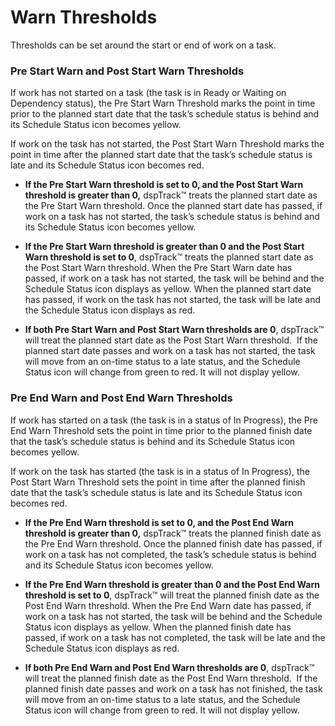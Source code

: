 # Warn Thresholds

Thresholds can be set around the start or end of work on a task.

### Pre Start Warn and Post Start Warn Thresholds

If work has not started on a task (the task is in Ready or Waiting on
Dependency status), the Pre Start Warn Threshold marks the point in time
prior to the planned start date that the task’s schedule status is
behind and its Schedule Status icon becomes yellow.

If work on the task has not started, the Post Start Warn Threshold marks
the point in time after the planned start date that the task’s schedule
status is late and its Schedule Status icon becomes red.

  - **If the Pre Start Warn threshold is set to 0, and the Post Start
    Warn threshold is greater than 0,** dspTrack™ treats the planned
    start date as the Pre Start Warn threshold. Once the planned start
    date has passed, if work on a task has not started, the task’s
    schedule status is behind and its Schedule Status icon becomes
    yellow.

  - **If the Pre Start Warn threshold is greater than 0 and the Post
    Start Warn threshold is set to 0**, dspTrack™ treats the planned
    start date as the Post Start Warn threshold. When the Pre Start Warn
    date has passed, if work on a task has not started, the task will be
    behind and the Schedule Status icon displays as yellow. When the
    planned start date has passed, if work on the task has not started,
    the task will be late and the Schedule Status icon displays as red.

  - **If both Pre Start Warn and Post Start Warn thresholds are 0**,
    dspTrack™ will treat the planned start date as the Post Start Warn
    threshold.  If the planned start date passes and work on a task has
    not started, the task will move from an on-time status to a late
    status, and the Schedule Status icon will change from green to red.
    It will not display yellow.

### Pre End Warn and Post End Warn Thresholds

If work has started on a task (the task is in a status of In Progress),
the Pre End Warn Threshold sets the point in time prior to the planned
finish date that the task’s schedule status is behind and its Schedule
Status icon becomes yellow.

If work on the task has started (the task is in a status of In
Progress), the Post Start Warn Threshold sets the point in time after
the planned finish date that the task’s schedule status is late and its
Schedule Status icon becomes red.

  - **If the Pre End Warn threshold is set to 0, and the Post End Warn
    threshold is greater than 0,** dspTrack™ treats the planned finish
    date as the Pre End Warn threshold. Once the planned finish date has
    passed, if work on a task has not completed, the task’s schedule
    status is behind and its Schedule Status icon becomes yellow.

  - **If the Pre End Warn threshold is greater than 0 and the Post End
    Warn threshold is set to 0**, dspTrack™ will treat the planned
    finish date as the Post End Warn threshold. When the Pre End Warn
    date has passed, if work on a task has not started, the task will be
    behind and the Schedule Status icon displays as yellow. When the
    planned finish date has passed, if work on a task has not completed,
    the task will be late and the Schedule Status icon displays as red.

  - **If both Pre End Warn and Post End Warn thresholds are 0**,
    dspTrack™ will treat the planned finish date as the Post End Warn
    threshold.  If the planned finish date passes and work on a task has
    not finished, the task will move from an on-time status to a late
    status, and the Schedule Status icon will change from green to red.
    It will not display yellow.
